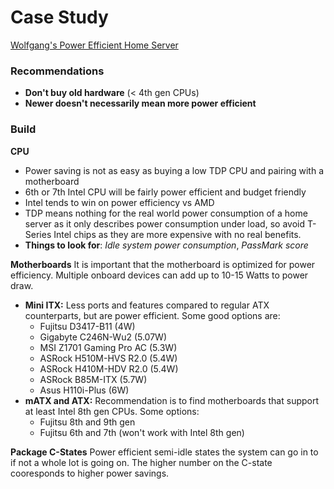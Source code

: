 # Case Study
[Wolfgang's Power Efficient Home Server](https://www.youtube.com/watch?v=MucGkPUMjNo&list=WL&index=41)

### Recommendations
- **Don't buy old hardware** (< 4th gen CPUs)
- **Newer doesn't necessarily mean more power efficient**

### Build
**CPU**
- Power saving is not as easy as buying a low TDP CPU and pairing with a motherboard
- 6th or 7th Intel CPU will be fairly power efficient and budget friendly
- Intel tends to win on power efficiency vs AMD 
- TDP means nothing for the real world power consumption of a home server as it only describes power consumption under load, so avoid T-Series Intel chips as they are more expensive with no real benefits.
- **Things to look for**: *Idle system power consumption*, *PassMark score*

**Motherboards**
It is important that the motherboard is optimized for power efficiency. Multiple onboard devices can add up to 10-15 Watts to power draw.
- **Mini ITX:** Less ports and features compared to regular ATX counterparts, but are power efficient. Some good options are:
	- Fujitsu D3417-B11 (4W)
	- Gigabyte C246N-Wu2 (5.07W)
	- MSI Z1701 Gaming Pro AC (5.3W)
	- ASRock H510M-HVS R2.0 (5.4W)
	- ASRock H410M-HDV R2.0 (5.4W)
	- ASRock B85M-ITX (5.7W)
	- Asus H110i-Plus (6W)
- **mATX and ATX:** Recommendation is to find motherboards that support at least Intel 8th gen CPUs. Some options:
	- Fujitsu 8th and 9th gen
	- Fujitsu 6th and 7th (won't work with Intel 8th gen)

**Package C-States**
Power efficient semi-idle states the system can go in to if not a whole lot is going on. The higher number on the C-state cooresponds to higher power savings.